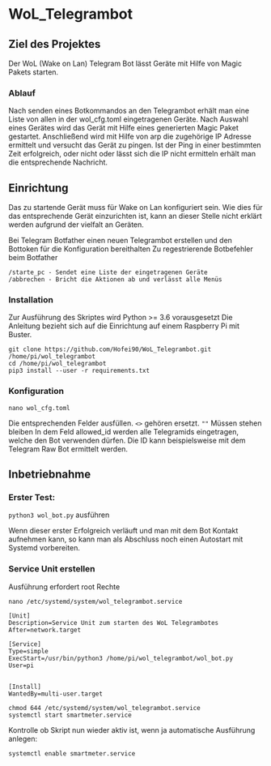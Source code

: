 # WoL_Telegrambot

## Ziel des Projektes

Der WoL (Wake on Lan) Telegram Bot lässt Geräte mit Hilfe von
Magic Pakets starten.

### Ablauf

Nach senden eines Botkommandos an den Telegrambot erhält man eine Liste von allen in der wol_cfg.toml eingetragenen 
Geräte. Nach Auswahl eines Gerätes wird das Gerät mit Hilfe eines generierten Magic Paket gestartet.
Anschließend wird mit Hilfe von arp die zugehörige IP Adresse ermittelt und versucht das Gerät zu pingen.
Ist der Ping in einer bestimmten Zeit erfolgreich, oder nicht oder lässt sich die IP nicht ermitteln erhält man die
entsprechende Nachricht.

## Einrichtung


Das zu startende Gerät muss für Wake on Lan konfiguriert sein. Wie dies für das entsprechende Gerät einzurichten ist, 
kann an dieser Stelle nicht erklärt werden aufgrund der vielfalt an Geräten.

Bei Telegram Botfather einen neuen Telegrambot erstellen und den Bottoken für die Konfiguration bereithalten
Zu regestrierende Botbefehler beim Botfather
```jsunicoderegexp
/starte_pc - Sendet eine Liste der eingetragenen Geräte
/abbrechen - Bricht die Aktionen ab und verlässt alle Menüs
```

### Installation

Zur Ausführung des Skriptes wird Python >= 3.6 vorausgesetzt
Die Anleitung bezieht sich auf die Einrichtung auf einem Raspberry Pi mit Buster.


```code 
git clone https://github.com/Hofei90/WoL_Telegrambot.git /home/pi/wol_telegrambot
cd /home/pi/wol_telegrambot
pip3 install --user -r requirements.txt
```

### Konfiguration

```code
nano wol_cfg.toml
```
Die entsprechenden Felder ausfüllen. `<>` gehören ersetzt. `""` Müssen stehen bleiben
In dem Feld allowed_id werden alle Telegramids eingetragen, welche den Bot verwenden dürfen.
Die ID kann beispielsweise mit dem Telegram Raw Bot ermittelt werden.

## Inbetriebnahme

### Erster Test:

`python3 wol_bot.py` ausführen

Wenn dieser erster Erfolgreich verläuft und man mit dem Bot Kontakt aufnehmen kann, so kann man als Abschluss noch einen 
Autostart mit Systemd vorbereiten.



### Service Unit erstellen

Ausführung erfordert root Rechte

`nano /etc/systemd/system/wol_telegrambot.service`

```code
[Unit]
Description=Service Unit zum starten des WoL Telegrambotes
After=network.target

[Service]
Type=simple
ExecStart=/usr/bin/python3 /home/pi/wol_telegrambot/wol_bot.py
User=pi


[Install]
WantedBy=multi-user.target
```

```code 
chmod 644 /etc/systemd/system/wol_telegrambot.service
systemctl start smartmeter.service
```

Kontrolle ob Skript nun wieder aktiv ist, wenn ja automatische Ausführung anlegen:

`systemctl enable smartmeter.service`
